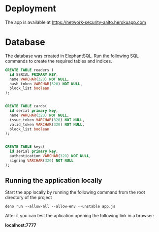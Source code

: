 
# Deployment 

The app is available at https://network-security-aalto.herokuapp.com

# Database

The database was created in ElephantSQL.
Run the following SQL commands to create the required tables and indices.

```sql
CREATE TABLE readers (
  id SERIAL PRIMARY KEY,
  name VARCHAR(320) NOT NULL,
  hash_token VARCHAR(320) NOT NULL,
  block_list boolean 
);


CREATE TABLE cards(
  id serial primary key,
  name VARCHAR(320) NOT NULL,
  issue_token VARCHAR(320) NOT NULL,
  valid_token VARCHAR(320) NOT NULL,
  block_list boolean 
);


CREATE TABLE keys(
  id serial primary key,
  authentication VARCHAR(320) NOT NULL,
  signing VARCHAR(320) NOT NULL
);
```


## Running the application locally

Start the app locally by running the following command from the root directory of the project

```shell
deno run --allow-all --allow-env --unstable app.js
```

After it you can test the aplication opening the following link in a browser:

**localhost:7777**
